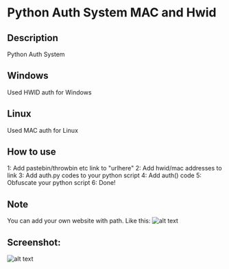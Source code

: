 # Python Auth System MAC and Hwid

## Description
Python Auth System

## Windows
Used HWID auth for Windows

## Linux
Used MAC auth for Linux

## How to use
1: Add pastebin/throwbin etc link to "urlhere"
2: Add hwid/mac addresses to link
3: Add auth.py codes to your python script
4: Add auth() code
5: Obfuscate your python script
6: Done!


## Note
You can add your own website with path. Like this:
![alt text](https://i.ibb.co/1XLZTqJ/image.png)

## Screenshot:
![alt text](https://i.ibb.co/0jQzzVC/image.png)
